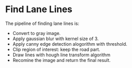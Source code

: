 # Find Lane Lines

The pipeline of finding lane lines is:
- Convert to gray image.
- Apply gaussian blur with kernel size of 3.
- Apply canny edge detection alogorithm with threshold.
- Clip region of interest: keep the road part.
- Draw lines with hough line transform algorithm 
- Recomine the image and return the final result.
